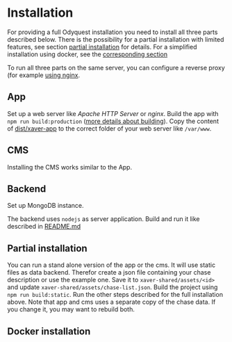 # Installation

For providing a full Odyquest installation you need to install all three parts described below.
There is the possibility for a partial installation with limited features,
see section [partial installation](#partial-installation) for details.
For a simplified installation using docker, see the [corresponding section](#docker-installation)

To run all three parts on the same server, you can configure a reverse proxy (for example [using nginx](https://docs.nginx.com/nginx/admin-guide/web-server/reverse-proxy/).

## App

Set up a web server like _Apache HTTP Server_ or _nginx_. Build the app with `npm run build:production` ([more details about building](../xaver-app/README.md)). Copy the content of [dist/xaver-app](../xaver-app/dist/xaver-app) to the correct folder of your web server like `/var/www`.

## CMS

Installing the CMS works similar to the App.

## Backend

Set up MongoDB instance.

The backend uses `nodejs` as server application. Build and run it like described in [README.md](../api-backend/README.md)

## Partial installation

You can run a stand alone version of the app or the cms.
It will use static files as data backend.
Therefor create a json file containing your chase description or use the example one.
Save it to `xaver-shared/assets/<id>` and update `xaver-shared/assets/chase-list.json`.
Build the project using `npm run build:static`.
Run the other steps described for the full installation above.
Note that app and cms uses a separate copy of the chase data. If you change it, you may want to rebuild both.

## Docker installation

